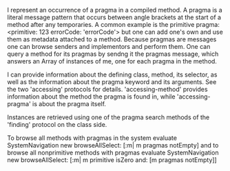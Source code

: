 I represent an occurrence of a pragma in a compiled method.  A pragma is a literal message pattern that occurs between angle brackets at the start of a method after any temporaries.  A common example is the primitive pragma:
	<primitive: 123 errorCode: 'errorCode'>
but one can add one's own and use them as metadata attached to a method.  Because pragmas are messages one can browse senders and implementors and perform them.  One can query a method for its pragmas by sendng it the pragmas message, which answers an Array of instances of me, one for each pragma in the method.

I can provide information about the defining class, method, its selector, as well as the information about the pragma keyword and its arguments. See the two 'accessing' protocols for details. 'accessing-method' provides information about the method the pragma is found in, while 'accessing-pragma' is about the pragma itself.

Instances are retrieved using one of the pragma search methods of the 'finding' protocol on the class side.

To browse all methods with pragmas in the system evaluate
	SystemNavigation new browseAllSelect: [:m| m pragmas notEmpty]
and to browse all nonprimitive methods with pragmas evaluate
	SystemNavigation new browseAllSelect: [:m| m primitive isZero and: [m pragmas notEmpty]]